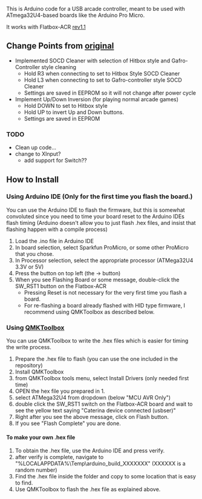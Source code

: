 This is Arduino code for a USB arcade controller, meant to be used with ATmega32U4-based boards like the Arduino Pro Micro.

It works with Flatbox-ACR [rev1.1](../hardware-rev1.1)

## Change Points from [original](https://github.com/jfedor2/flatbox/blob/master/firmware-atmega32u4)

* Implemented SOCD Cleaner with selection of Hitbox style and Gafro-Controller style cleaning
    * Hold R3 when connecting to set to Hitbox Style SOCD Cleaner
    * Hold L3 when connecting to set to Gafro-controller style SOCD Cleaner
    * Settings are saved in EEPROM so it will not change after power cycle
* Implement Up/Down Inversion (for playing normal arcade games)
    * Hold DOWN to set to Hitbox style
    * Hold UP to invert Up and Down buttons.
    * Settings are saved in EEPROM

### TODO

* Clean up code...
* change to XInput?
    * add support for Switch??

## How to Install

### Using Arduino IDE (Only for the first time you flash the board.)

You can use the Arduino IDE to flash the firmware, but this is somewhat convoluted since you need
to time your board reset to the Arduino IDEs flash timing (Arduino doesn't allow you to just flash .hex files,
and insist that flashing happen with a compile process)

1. Load the .ino file in Arduino IDE
2. In board selection, select Sparkfun ProMicro, or some other ProMicro that you chose.
3. In Processor selection, select the appropriate processor (ATMega32U4 3.3V or 5V)
4. Press the button on top left (the → button)
5. When you see Flashing Board or some message, double-click the SW_RST1 button on the Flatbox-ACR
    * Pressing Reset is not necessary for the very first time you flash a board.
    * For re-flashing a board already flashed with HID type firmware, I recommend using QMKToolbox as described below.

### Using [QMKToolbox](https://github.com/qmk/qmk_toolbox)

You can use QMKToolbox to write the .hex files which is easier for timing the write process.

1. Prepare the .hex file to flash (you can use the one included in the repository)
2. Install QMKToolbox
3. from QMKToolbox tools menu, select Install Drivers (only needed first time)
4. OPEN the hex file you prepared in 1.
5. select ATMega32U4 from dropdown (below "MCU AVR Only")
6. double click the SW_RST1 switch on the Flatbox-ACR board and wait to see the yellow text
   saying "Caterina device connected (usbser)"
7. Right after you see the above message, click on Flash button.
8. If you see "Flash Complete" you are done.

#### To make your own .hex file

1. To obtain the .hex file, use the Arduino IDE and press verify.
2. after verify is complete, navigate to "%LOCALAPPDATA%\Temp\arduino_build_XXXXXXX" (XXXXXX is a random number)
3. Find the .hex file inside the folder and copy to some location that is easy to find.
4. Use QMKToolbox to flash the .hex file as explained above.
